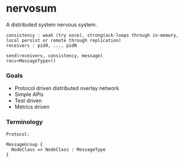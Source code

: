 # nervosum
A distributed system nervous system.

```
consistency : weak (try once), strong(ack-loops through in-memory, local persist or remote through replication)
receivers : pid0, ..., pidN

send(receivers, consistency, message)
recv<MessageType>()
```

### Goals

 - Protocol driven distributed overlay network
 - Simple APIs
 - Test driven
 - Metrics driven

### Terminology

```
Protocol:

MessageGroup {
  NodeClass => NodeClass : MessageType
}
```
